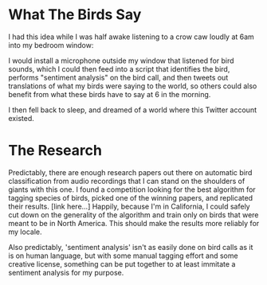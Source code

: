 # What The Birds Say

I had this idea while I was half awake listening to a crow caw loudly at 6am into my bedroom window:

I would install a microphone outside my window that listened for bird sounds, which I could then feed into a script that identifies the bird, performs "sentiment analysis" on the bird call, and then tweets out translations of what my birds were saying to the world, so others could also benefit from what these birds have to say at 6 in the morning.

I then fell back to sleep, and dreamed of a world where this Twitter account existed.

# The Research

Predictably, there are enough research papers out there on automatic bird classification from audio recordings that I can stand on the shoulders of giants with this one. I found a competition looking for the best algorithm for tagging species of birds, picked one of the winning papers, and replicated their results. [link here...] Happily, because I'm in California, I could safely cut down on the generality of the algorithm and train only on birds that were meant to be in North America. This should make the results more reliably for my locale.

Also predictably, 'sentiment analysis' isn't as easily done on bird calls as it is on human language, but with some manual tagging effort and some creative license, something can be put together to at least immitate a sentiment analysis for my purpose.


